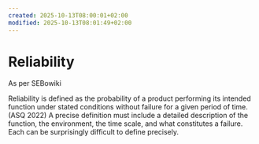 ```yaml
---
created: 2025-10-13T08:00:01+02:00
modified: 2025-10-13T08:01:49+02:00
---
```


# Reliability

As per SEBowiki

Reliability is defined as the probability of a product performing its intended function under stated conditions without failure for a given period of time. (ASQ 2022) A precise definition must include a detailed description of the function, the environment, the time scale, and what constitutes a failure. Each can be surprisingly difficult to define precisely.
